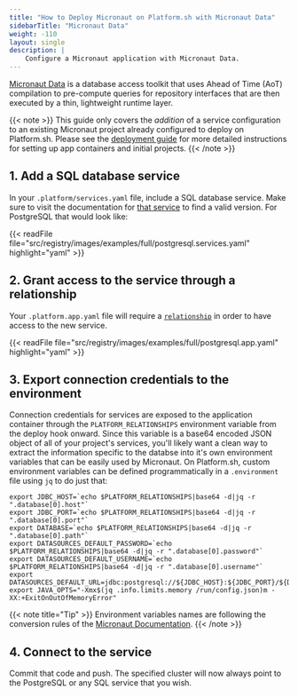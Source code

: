 ```yaml
---
title: "How to Deploy Micronaut on Platform.sh with Micronaut Data"
sidebarTitle: "Micronaut Data"
weight: -110
layout: single
description: |
    Configure a Micronaut application with Micronaut Data.
---
```


[Micronaut Data](https://micronaut-projects.github.io/micronaut-data/latest/guide/) is a database access toolkit that uses Ahead of Time (AoT) compilation to pre-compute queries for repository interfaces that are then executed by a thin, lightweight runtime layer.

{{< note >}}
This guide only covers the *addition* of a service configuration to an existing Micronaut project already configured to deploy on Platform.sh. Please see the [deployment guide](/guides/micronaut/deploy/_index.md) for more detailed instructions for setting up app containers and initial projects. 
{{< /note >}}

## 1. Add a SQL database service

In your `.platform/services.yaml` file, include a SQL database service. Make sure to visit the documentation for [that service](/configuration/services/_index.md) to find a valid version. For PostgreSQL that would look like:

{{< readFile file="src/registry/images/examples/full/postgresql.services.yaml" highlight="yaml" >}}

## 2. Grant access to the service through a relationship

Your `.platform.app.yaml` file will require a [`relationship`](/configuration/app/relationships.md) in order to have access to the new service. 

{{< readFile file="src/registry/images/examples/full/postgresql.app.yaml" highlight="yaml" >}}

## 3. Export connection credentials to the environment

Connection credentials for services are exposed to the application container through the `PLATFORM_RELATIONSHIPS` environment variable from the deploy hook onward. Since this variable is a base64 encoded JSON object of all of your project's services, you'll likely want a clean way to extract the information specific to the databse into it's own environment variables that can be easily used by Micronaut. On Platform.sh, custom environment variables can be defined programmatically in a `.environment` file using `jq` to do just that:

```text
export JDBC_HOST=`echo $PLATFORM_RELATIONSHIPS|base64 -d|jq -r ".database[0].host"`
export JDBC_PORT=`echo $PLATFORM_RELATIONSHIPS|base64 -d|jq -r ".database[0].port"`
export DATABASE=`echo $PLATFORM_RELATIONSHIPS|base64 -d|jq -r ".database[0].path"`
export DATASOURCES_DEFAULT_PASSWORD=`echo $PLATFORM_RELATIONSHIPS|base64 -d|jq -r ".database[0].password"`
export DATASOURCES_DEFAULT_USERNAME=`echo $PLATFORM_RELATIONSHIPS|base64 -d|jq -r ".database[0].username"`
export DATASOURCES_DEFAULT_URL=jdbc:postgresql://${JDBC_HOST}:${JDBC_PORT}/${DATABASE}
export JAVA_OPTS="-Xmx$(jq .info.limits.memory /run/config.json)m -XX:+ExitOnOutOfMemoryError"
```

{{< note title="Tip" >}}
Environment variables names are following the conversion rules of the [Micronaut Documentation](https://docs.micronaut.io/latest/guide/index.html).
{{< /note >}}

## 4. Connect to the service

Commit that code and push. The specified cluster will now always point to the PostgreSQL or any SQL service that you wish.
